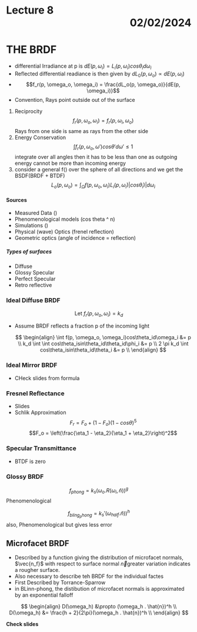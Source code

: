 # Lecture 8 <div style="text-align:right"> 02/02/2024 </div>

# THE BRDF
- differential Irradiance at p is $dE(p, \omega_i) = L_i(p,\omega_i)cos\theta_id\omega_i$
- Reflected differential readiance is then given by $dL_0(p, \omega_o) \propto dE(p, \omega_i)$
- $$f_r(p, \omega_o, \omega_i) = \frac{dL_o(p, \omega_o)}{dE(p, \omega_i)}$$
- Convention, Rays point outside out of the surface

1. Reciprocity
    $$ f_r(p, \omega_o, \omega_i) = f_r(p, \omega_i, \omega_o) $$
    Rays from one side is same as rays from the other side
2. Energy Conservation
    $$ \int f_r(p, \omega_o, \omega')cos\theta'd\omega' \le 1 $$
    integrate over all angles then it has to be less than one as outgoing energy cannot be more than incoming energy
3. consider a general f() over the sphere of all directions and we get the BSDF(BRDF + BTDF)
    $$ L_o(p, \omega_o) = \int_\Omega f(p, \omega_o, \omega_i)L_i(p, \omega_i)|cos\theta_i)|d\omega_i $$

#### Sources
- Measured Data ()
- Phenomenological models (cos theta ^ n)
- Simulations ()
- Physical (wave) Optics (frenel reflection)
- Geometric optics (angle of incidence = reflection)

##### Types of surfaces
- Diffuse
- Glossy Specular
- Perfect Specular
- Retro reflective

### Ideal Diffuse BRDF
 $$\text{Let } f_r(p, \omega_o, \omega_i) = k_d $$
- Assume BRDF reflects a fraction p of the incoming light

    $$
    \begin{align}
        \int f(p, \omega_o, \omega_i)cos\theta_id\omega_i &= p \\ 
        k_d \int \int cos\theta_isin\theta_id\theta_id\phi_i &= p \\
        2 \pi k_d \int cos\theta_isin\theta_id\theta_i &= p \\
    \end{align}
    $$


### Ideal Mirror BRDF
- CHeck slides from formula

### Fresnel Reflectance
- Slides
- Schlik Approximation
    $$F_r = F_o + (1 - F_o)(1 - cos\theta)^5$$
    $$F_o = \left(\frac{\eta_1 - \eta_2}{\eta_1 + \eta_2}\right)^2$$

### Specular Transmittance
- BTDF is zero 

### Glossy BRDF
$$ f_{phong} = k_s (\omega_o.R(\omega_i, \hat{n}))^g $$
Phenomenological

$$ f_{bling_phong} = k_s' (\omega_{half} . \hat{n}))^h $$
also, Phenomenological but gives less error

## Microfacet BRDF
- Described by a function giving the distribution of microfacet normals, $\vec{n_f}$ with respect to surface normal $\vec{n}$greater variation indicates a rougher surface.
- Also necessary to describe teh BRDF for the individual factes
- First Described by Torrance-Sparrow
- in BLinn-phong, the distibution of microfacet normals is approximated by an exponential falloff

$$ 
\begin{align}
    D(\omega_h) &\propto (\omega_h . \hat{n})^h \\
    D(\omega_h) &= \frac{h + 2}{2\pi}(\omega_h . \hat{n})^h \\
\end{align}
$$

**Check slides** 
